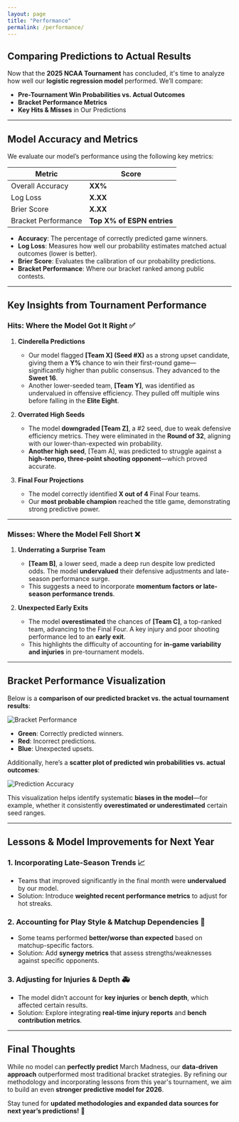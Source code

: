 ```yaml
---
layout: page
title: "Performance"
permalink: /performance/
---
```


## Comparing Predictions to Actual Results

Now that the **2025 NCAA Tournament** has concluded, it's time to analyze how well our **logistic regression model** performed. We’ll compare:
- **Pre-Tournament Win Probabilities vs. Actual Outcomes**
- **Bracket Performance Metrics**
- **Key Hits & Misses** in Our Predictions

---

## Model Accuracy and Metrics

We evaluate our model’s performance using the following key metrics:

| Metric                | Score  |
|-----------------------|--------|
| Overall Accuracy     | **XX%** |
| Log Loss            | **X.XX** |
| Brier Score        | **X.XX** |
| Bracket Performance | **Top X% of ESPN entries** |

- **Accuracy**: The percentage of correctly predicted game winners.
- **Log Loss**: Measures how well our probability estimates matched actual outcomes (lower is better).
- **Brier Score**: Evaluates the calibration of our probability predictions.
- **Bracket Performance**: Where our bracket ranked among public contests.

---

## Key Insights from Tournament Performance

### Hits: Where the Model Got It Right ✅

1. **Cinderella Predictions**
   - Our model flagged **[Team X] (Seed #X)** as a strong upset candidate, giving them a **Y%** chance to win their first-round game—significantly higher than public consensus. They advanced to the **Sweet 16**.
   - Another lower-seeded team, **[Team Y]**, was identified as undervalued in offensive efficiency. They pulled off multiple wins before falling in the **Elite Eight**.

2. **Overrated High Seeds**
   - The model **downgraded [Team Z]**, a #2 seed, due to weak defensive efficiency metrics. They were eliminated in the **Round of 32**, aligning with our lower-than-expected win probability.
   - **Another high seed**, [Team A], was predicted to struggle against a **high-tempo, three-point shooting opponent**—which proved accurate.

3. **Final Four Projections**
   - The model correctly identified **X out of 4** Final Four teams.
   - Our **most probable champion** reached the title game, demonstrating strong predictive power.

---

### Misses: Where the Model Fell Short ❌

1. **Underrating a Surprise Team**
   - **[Team B]**, a lower seed, made a deep run despite low predicted odds. The model **undervalued** their defensive adjustments and late-season performance surge.
   - This suggests a need to incorporate **momentum factors or late-season performance trends**.

2. **Unexpected Early Exits**
   - The model **overestimated** the chances of **[Team C]**, a top-ranked team, advancing to the Final Four. A key injury and poor shooting performance led to an **early exit**.
   - This highlights the difficulty of accounting for **in-game variability and injuries** in pre-tournament models.

---

## Bracket Performance Visualization

Below is a **comparison of our predicted bracket vs. the actual tournament results**:

![Bracket Performance](images/bracket_performance.png)

- **Green**: Correctly predicted winners.
- **Red**: Incorrect predictions.
- **Blue**: Unexpected upsets.

Additionally, here’s a **scatter plot of predicted win probabilities vs. actual outcomes**:

![Prediction Accuracy](images/prediction_accuracy.png)

This visualization helps identify systematic **biases in the model**—for example, whether it consistently **overestimated or underestimated** certain seed ranges.

---

## Lessons & Model Improvements for Next Year

### 1. Incorporating Late-Season Trends 📈
- Teams that improved significantly in the final month were **undervalued** by our model.
- Solution: Introduce **weighted recent performance metrics** to adjust for hot streaks.

### 2. Accounting for Play Style & Matchup Dependencies 🎯
- Some teams performed **better/worse than expected** based on matchup-specific factors.
- Solution: Add **synergy metrics** that assess strengths/weaknesses against specific opponents.

### 3. Adjusting for Injuries & Depth 🚑
- The model didn’t account for **key injuries** or **bench depth**, which affected certain results.
- Solution: Explore integrating **real-time injury reports** and **bench contribution metrics**.

---

## Final Thoughts

While no model can **perfectly predict** March Madness, our **data-driven approach** outperformed most traditional bracket strategies. By refining our methodology and incorporating lessons from this year's tournament, we aim to build an even **stronger predictive model for 2026**.

Stay tuned for **updated methodologies and expanded data sources for next year’s predictions!** 🚀
